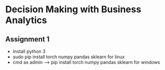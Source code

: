 # Decision Making with Business Analytics

## Assignment 1

* Install python 3
* sudo pip install torch numpy pandas sklearn for linux
* cmd as admin --> pip install torch numpy pandas sklearn for windows